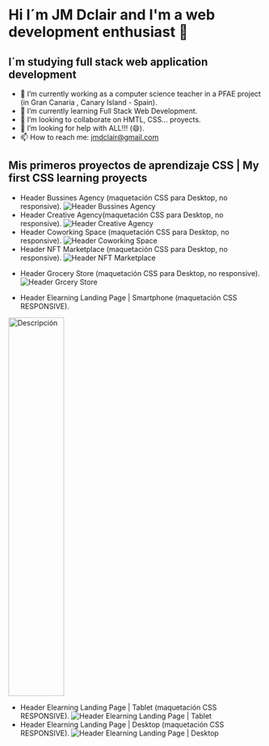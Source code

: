 # Hi I´m JM Dclair and I'm a web development enthusiast 👋
## I´m studying full stack web application development
- 🔭 I’m currently working as a computer science teacher in a PFAE project (in Gran Canaria , Canary Island - Spain).
- 🌱 I’m currently learning Full Stack Web Development.
- 👯 I’m looking to collaborate on HMTL, CSS... proyects.
- 🤔 I’m looking for help with ALL!!! (😄).
- 📫 How to reach me: jmdclair@gmail.com

## Mis primeros proyectos de aprendizaje CSS | My first CSS learning proyects
- Header Bussines Agency (maquetación CSS para Desktop, no responsive).
![Header Bussines Agency](assets/header_bussines_agency.jpg)
- Header Creative Agency(maquetación CSS para Desktop, no responsive).
![Header Creative Agency](assets/creative_agency.jpg)
- Header Coworking Space (maquetación CSS para Desktop, no responsive).
![Header Coworking Space](assets/coworking_space.jpg)
- Header NFT Marketplace (maquetación CSS para Desktop, no responsive).
![Header NFT Marketplace](assets/NFT_marketplace.jpg)
* Header Grocery Store (maquetación CSS para Desktop, no responsive).
![Header Grcery Store](assets/Grocery_Store.jpg)

* Header Elearning Landing Page | Smartphone (maquetación CSS RESPONSIVE).
<img src="assets/Elearning_land_page_smartphone.jpg" alt="Descripción" width="110px" height="750px">

* Header Elearning Landing Page | Tablet (maquetación CSS RESPONSIVE).
![Header Elearning Landing Page | Tablet ](assets/Elearning_land_page_tablet.jpg)
* Header Elearning Landing Page | Desktop (maquetación CSS RESPONSIVE).
![Header Elearning Landing Page | Desktop](assets/Elearning_land_page_Desktop.jpg)

<!--
**dclair/dclair** is a ✨ _special_ ✨ repository because its `README.md` (this file) appears on your GitHub profile.

Here are some ideas to get you started:

- 🔭 I’m currently working on ...
- 🌱 I’m currently learning ...
- 👯 I’m looking to collaborate on ...
- 🤔 I’m looking for help with ...
- 💬 Ask me about ...
- 📫 How to reach me: ...
- 😄 Pronouns: ...
- ⚡ Fun fact: ...
-->
